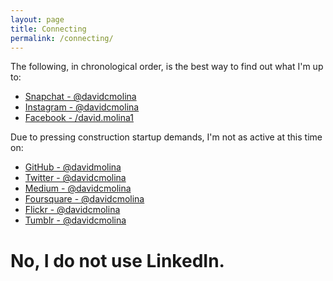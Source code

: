 ```yaml
---
layout: page
title: Connecting
permalink: /connecting/
---
```


The following, in chronological order, is the best way to find out what I'm up to:

- [Snapchat - @davidcmolina](https://snapchat.com/add/davidcmolina)
- [Instagram - @davidcmolina](https://www.instagram.com/davidcmolina/)
- [Facebook - /david.molina1](https://www.facebook.com/david.molina1)

Due to pressing construction startup demands, I'm not as active at this time on:

- [GitHub - @davidmolina](https://github.com/davidmolina/)
- [Twitter - @davidcmolina](https://twitter.com/davidcmolina)
- [Medium - @davidcmolina](https://medium.com/@davidcmolina)
- [Foursquare - @davidcmolina](https://foursquare.com/davidcmolina)
- [Flickr - @davidcmolina](https://www.flickr.com/photos/davidcmolina/)
- [Tumblr - @davidcmolina](https://davidcmolina.tumblr.com/)

# No, I do not use LinkedIn.
